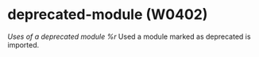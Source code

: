 # deprecated-module (W0402)
*Uses of a deprecated module %r* Used a module marked as deprecated is
imported.

